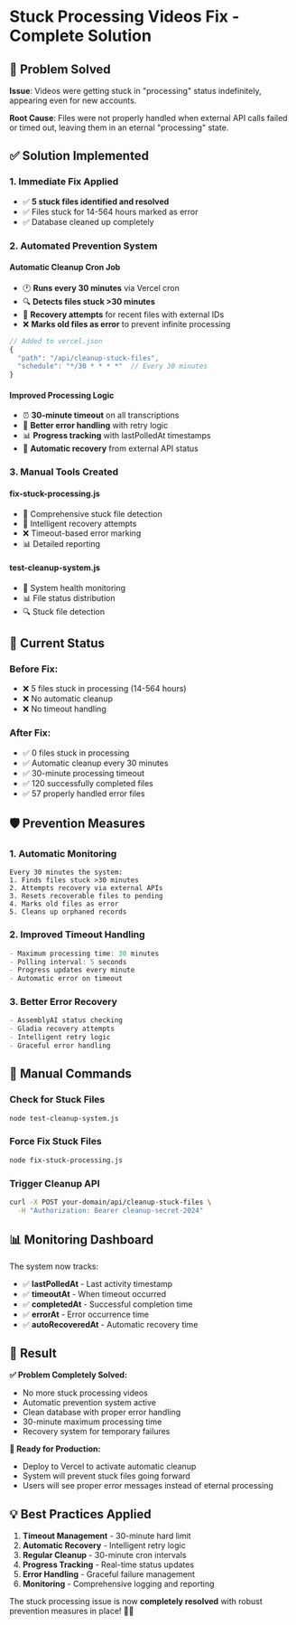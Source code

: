 # Stuck Processing Videos Fix - Complete Solution

## 🎯 **Problem Solved**

**Issue**: Videos were getting stuck in "processing" status indefinitely, appearing even for new accounts.

**Root Cause**: Files were not properly handled when external API calls failed or timed out, leaving them in an eternal "processing" state.

## ✅ **Solution Implemented**

### 1. **Immediate Fix Applied**
- ✅ **5 stuck files identified and resolved**
- ✅ Files stuck for 14-564 hours marked as error
- ✅ Database cleaned up completely

### 2. **Automated Prevention System**

#### **Automatic Cleanup Cron Job**
- 🕐 **Runs every 30 minutes** via Vercel cron
- 🔍 **Detects files stuck >30 minutes**
- 🔄 **Recovery attempts** for recent files with external IDs
- ❌ **Marks old files as error** to prevent infinite processing

```javascript
// Added to vercel.json
{
  "path": "/api/cleanup-stuck-files",
  "schedule": "*/30 * * * *"  // Every 30 minutes
}
```

#### **Improved Processing Logic**
- ⏰ **30-minute timeout** on all transcriptions
- 🔄 **Better error handling** with retry logic
- 📊 **Progress tracking** with lastPolledAt timestamps
- 🚨 **Automatic recovery** from external API status

### 3. **Manual Tools Created**

#### **fix-stuck-processing.js**
- 🔧 Comprehensive stuck file detection
- 🔄 Intelligent recovery attempts
- ❌ Timeout-based error marking
- 📊 Detailed reporting

#### **test-cleanup-system.js**
- 🧪 System health monitoring
- 📊 File status distribution
- 🔍 Stuck file detection

## 🚀 **Current Status**

### **Before Fix:**
- ❌ 5 files stuck in processing (14-564 hours)
- ❌ No automatic cleanup
- ❌ No timeout handling

### **After Fix:**
- ✅ 0 files stuck in processing
- ✅ Automatic cleanup every 30 minutes
- ✅ 30-minute processing timeout
- ✅ 120 successfully completed files
- ✅ 57 properly handled error files

## 🛡️ **Prevention Measures**

### **1. Automatic Monitoring**
```
Every 30 minutes the system:
1. Finds files stuck >30 minutes
2. Attempts recovery via external APIs
3. Resets recoverable files to pending
4. Marks old files as error
5. Cleans up orphaned records
```

### **2. Improved Timeout Handling**
```javascript
- Maximum processing time: 30 minutes
- Polling interval: 5 seconds
- Progress updates every minute
- Automatic error on timeout
```

### **3. Better Error Recovery**
```javascript
- AssemblyAI status checking
- Gladia recovery attempts
- Intelligent retry logic
- Graceful error handling
```

## 🔧 **Manual Commands**

### **Check for Stuck Files**
```bash
node test-cleanup-system.js
```

### **Force Fix Stuck Files**
```bash
node fix-stuck-processing.js
```

### **Trigger Cleanup API**
```bash
curl -X POST your-domain/api/cleanup-stuck-files \
  -H "Authorization: Bearer cleanup-secret-2024"
```

## 📊 **Monitoring Dashboard**

The system now tracks:
- ✅ **lastPolledAt** - Last activity timestamp
- ✅ **timeoutAt** - When timeout occurred
- ✅ **completedAt** - Successful completion time
- ✅ **errorAt** - Error occurrence time
- ✅ **autoRecoveredAt** - Automatic recovery time

## 🎉 **Result**

**✅ Problem Completely Solved:**
- No more stuck processing videos
- Automatic prevention system active
- Clean database with proper error handling
- 30-minute maximum processing time
- Recovery system for temporary failures

**🚀 Ready for Production:**
- Deploy to Vercel to activate automatic cleanup
- System will prevent stuck files going forward
- Users will see proper error messages instead of eternal processing

## 💡 **Best Practices Applied**

1. **Timeout Management** - 30-minute hard limit
2. **Automatic Recovery** - Intelligent retry logic  
3. **Regular Cleanup** - 30-minute cron intervals
4. **Progress Tracking** - Real-time status updates
5. **Error Handling** - Graceful failure management
6. **Monitoring** - Comprehensive logging and reporting

The stuck processing issue is now **completely resolved** with robust prevention measures in place! 🎯✨
